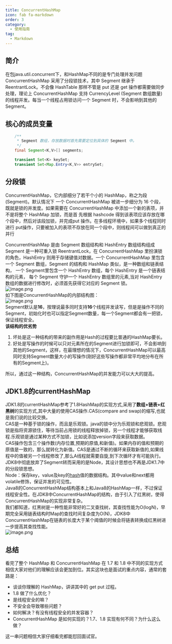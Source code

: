 ```yaml
---
title: ConcurrentHashMap
icon: fab fa-markdown
order: 3
category:
  - 使用指南
tag:
  - Markdown
---
```

## 简介
在包java.util.concurrent下，和HashMap不同的是专门处理并发问题<br />ConcurrentHashMap 采用了分段锁技术，其中 Segment 继承于 ReentrantLock。不会像 HashTable 那样不管是 put 还是 get 操作都需要做同步处理，理论上 ConcurrentHashMap 支持 CurrencyLevel (Segment 数组数量)的线程并发。每当一个线程占用锁访问一个 Segment 时，不会影响到其他的 Segment。
<a name="KF6Ua"></a>
## 核心的成员变量
```java
    /**
     * Segment 数组，存放数据时首先需要定位到具体的 Segment 中。
     */
    final Segment<K,V>[] segments;

    transient Set<K> keySet;
    transient Set<Map.Entry<K,V>> entrySet;

```
<a name="Tx4SS"></a>
## 分段锁
ConcurrentHashMap，它内部细分了若干个小的 HashMap，称之为段(Segment)。默认情况下 一个 ConcurrentHashMap 被进一步细分为 16 个段，既就是锁的并发度。如果需要在 ConcurrentHashMap 中添加一个新的表项，并不是将整个 HashMap 加锁，而是首 先根据 hashcode 得到该表项应该存放在哪个段中，然后对该段加锁，并完成put 操作。在多线程环境中，如果多个线程同时进行 put操作，只要被加入的表项不存放在同一个段中，则线程间可以做到真正的并行

ConcurrentHashMap 是由 Segment 数组结构和 HashEntry 数组结构组成Segment 是一种可重入锁 ReentrantLock，在 ConcurrentHashMap 里扮演锁的角色，HashEntry 则用于存储键值对数据。一个 ConcurrentHashMap 里包含一个 Segment 数组，Segment 的结构和 HashMap 类似，是一种数组和链表结构， 一个 Segment里包含一个 HashEntry 数组，每个 HashEntry 是一个链表结构的元素， 每个 Segment 守护一个 HashEntry 数组里的元素,当对 HashEntry 数组的数据进行修改时，必须首先获得它对应的 Segment 锁。<br />![image.png](https://cdn.nlark.com/yuque/0/2023/png/1635081/1686991412523-5c9213f5-09dd-4efa-b7cb-73d0850eb627.png#averageHue=%23a4b8d5&clientId=u9777f4cf-98a3-4&from=paste&height=319&id=u009beda5&originHeight=255&originWidth=500&originalType=binary&ratio=0.800000011920929&rotation=0&showTitle=false&size=88222&status=done&style=none&taskId=u2546fd9b-44af-4ca3-be22-a854475f641&title=&width=624.9999906867744)<br />如下图是ConcurrentHashMap的内部结构图：<br />![image.png](https://cdn.nlark.com/yuque/0/2023/png/1635081/1686991489145-04c09741-d286-4752-9843-753194c2ce2b.png#averageHue=%23f6f6f6&clientId=u9777f4cf-98a3-4&from=paste&height=535&id=ua8e5e017&originHeight=428&originWidth=475&originalType=binary&ratio=0.800000011920929&rotation=0&showTitle=false&size=147158&status=done&style=none&taskId=u76ba72f8-244d-4fa7-bb7d-c0c51f7aa6f&title=&width=593.7499911524357)<br />Segment默认是**16**，按理说最多同时支持**16**个线程并发读写，但是是操作不同的Segment，初始化时也可以指定Segment数量，每一个Segment都会有一把锁，保证线程安全。<br />**该结构的优劣势**

1. 坏处是这一种结构的带来的副作用是Hash的过程要比普通的HashMap要长。
2. 好处是写操作的时候可以只对元素所在的Segment进行加锁即可，不会影响到其他的Segment，这样，在最理想的情况下，ConcurrentHashMap可以最高同时支持Segment数量大小的写操作(刚好这些写操作都非常平均地分布在所有的Segment上)。

所以，通过这一种结构，ConcurrentHashMap的并发能力可以大大的提高。
<a name="OgvGb"></a>
## JDK1.8的currentHashMap
JDK1.8的currentHashMap参考了1.8HashMap的实现方式,采用了**数组+链表+红黑树**的实现方式,其中大量的使用CAS操作.CAS(compare and swap)的缩写,也就是我们说的比较交换。<br />CAS是一种基于锁的操作，而且是乐观锁。java的锁中分为乐观锁和悲观锁。悲观锁是指将资源锁住，等待当前占用锁的线程释放掉锁，另一个线程才能够获取线程.乐观锁是通过某种方式不加锁，比如说添加version字段来获取数据。<br />CAS操作包含三个操作数(内存位置,预期的原值,和新值)。如果内存的值和预期的原值是一致的，那么就转化为新值。CAS是通过不断的循环来获取新值的,如果线程中的值被另一个线程修改了,那么A线程就需要自旋,到下次循环才有可能执行。<br />JDK8中彻底放弃了Segment转而采用的是Node，其设计思想也不再是JDK1.7中的分段锁思想。<br />Node：保存key，value及key的[hash](https://so.csdn.net/so/search?q=hash&spm=1001.2101.3001.7020)值的数据结构。其中value和next都用volatile修饰，保证并发的可见性。<br />Java8的ConcurrentHashMap结构基本上和Java8的HashMap一样，不过保证线程安全性。在JDK8中ConcurrentHashMap的结构，由于引入了红黑树，使得ConcurrentHashMap的实现非常复杂。<br />我们都知道，红黑树是一种性能非常好的二叉查找树，其查找性能为O(logN)，早期完全采用链表结构时Map的查找时间复杂度为O(N)，JDK8中ConcurrentHashMap在链表的长度大于某个阈值的时候会将链表转换成红黑树进一步提高其查找性能。<br />![image.png](https://cdn.nlark.com/yuque/0/2023/png/1635081/1686991559794-bfa4bd29-6d92-42c4-86ed-577aea11a550.png#averageHue=%23f4f3f3&clientId=u9777f4cf-98a3-4&from=paste&height=445&id=u7dda9925&originHeight=356&originWidth=640&originalType=binary&ratio=0.800000011920929&rotation=0&showTitle=false&size=173769&status=done&style=none&taskId=u0e753374-3307-47b7-ac6d-78669d3aee7&title=&width=799.9999880790713)
<a name="pugTR"></a>
## 总结
看完了整个 HashMap 和 ConcurrentHashMap 在 1.7 和 1.8 中不同的实现方式相信大家对他们的理解应该会更加到位。其实这块也是面试的重点内容，通常的套路是：

- 谈谈你理解的 HashMap，讲讲其中的 get put 过程。
- 1.8 做了什么优化？
- 是线程安全的嘛？
- 不安全会导致哪些问题？
- 如何解决？有没有线程安全的并发容器？
- ConcurrentHashMap 是如何实现的？1.7、1.8 实现有何不同？为什么这么做？

这一串问题相信大家仔细看完都能怼回面试官。
